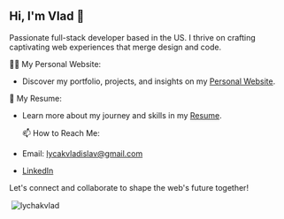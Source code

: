 ## Hi, I'm Vlad 👋

Passionate full-stack developer based in the US. I thrive on crafting captivating web experiences that merge design and code.

👨‍💻 My Personal Website:
- Discover my portfolio, projects, and insights on my [Personal Website](https://vladislav-lychak.netlify.app/).

📄 My Resume:
- Learn more about my journey and skills in my [Resume](https://drive.google.com/file/d/1dcmlLpxc7qDROWeBuT2twRCJ6ShvF8I8/view?usp=sharing).
  
  📫 How to Reach Me:
- Email: lycakvladislav@gmail.com
- [LinkedIn](https://www.linkedin.com/in/vladislav-lychak/)

Let's connect and collaborate to shape the web's future together!

<p>&nbsp;<img align="center" src="https://github-readme-stats.vercel.app/api?username=lychakvlad&show_icons=true&locale=en" alt="lychakvlad" /></p>
